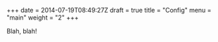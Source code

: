 +++
date = 2014-07-19T08:49:27Z
draft = true
title = "Config"
menu = "main"
weight = "2"
+++

Blah, blah!
